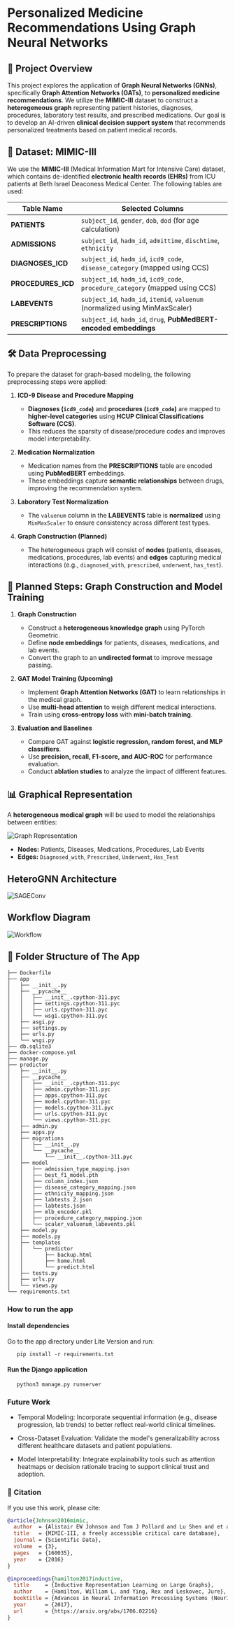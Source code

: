 # Personalized Medicine Recommendations Using Graph Neural Networks

## 📌 Project Overview
This project explores the application of **Graph Neural Networks (GNNs)**, specifically **Graph Attention Networks (GATs)**, to **personalized medicine recommendations**. We utilize the **MIMIC-III** dataset to construct a **heterogeneous graph** representing patient histories, diagnoses, procedures, laboratory test results, and prescribed medications. Our goal is to develop an AI-driven **clinical decision support system** that recommends personalized treatments based on patient medical records.

## 📂 Dataset: MIMIC-III
We use the **MIMIC-III** (Medical Information Mart for Intensive Care) dataset, which contains de-identified **electronic health records (EHRs)** from ICU patients at Beth Israel Deaconess Medical Center. The following tables are used:

| Table Name        | Selected Columns |
|------------------|------------------------------------------------------|
| **PATIENTS**     | `subject_id`, `gender`, `dob`, `dod` (for age calculation) |
| **ADMISSIONS**   | `subject_id`, `hadm_id`, `admittime`, `dischtime`, `ethnicity` |
| **DIAGNOSES_ICD** | `subject_id`, `hadm_id`, `icd9_code`, `disease_category` (mapped using CCS) |
| **PROCEDURES_ICD** | `subject_id`, `hadm_id`, `icd9_code`, `procedure_category` (mapped using CCS) |
| **LABEVENTS**    | `subject_id`, `hadm_id`, `itemid`, `valuenum` (normalized using MinMaxScaler) |
| **PRESCRIPTIONS** | `subject_id`, `hadm_id`, `drug`, **PubMedBERT-encoded embeddings** |

## 🛠️ Data Preprocessing
To prepare the dataset for graph-based modeling, the following preprocessing steps were applied:

1. **ICD-9 Disease and Procedure Mapping**  
   - **Diagnoses (`icd9_code`)** and **procedures (`icd9_code`)** are mapped to **higher-level categories** using **HCUP Clinical Classifications Software (CCS)**.
   - This reduces the sparsity of disease/procedure codes and improves model interpretability.

2. **Medication Normalization**  
   - Medication names from the **PRESCRIPTIONS** table are encoded using **PubMedBERT** embeddings.
   - These embeddings capture **semantic relationships** between drugs, improving the recommendation system.

3. **Laboratory Test Normalization**  
   - The `valuenum` column in the **LABEVENTS** table is **normalized** using `MinMaxScaler` to ensure consistency across different test types.

4. **Graph Construction (Planned)**  
   - The heterogeneous graph will consist of **nodes** (patients, diseases, medications, procedures, lab events) and **edges** capturing medical interactions (e.g., `diagnosed_with`, `prescribed`, `underwent`, `has_test`).

## 📌 Planned Steps: Graph Construction and Model Training

1. **Graph Construction**  
   - Construct a **heterogeneous knowledge graph** using PyTorch Geometric.
   - Define **node embeddings** for patients, diseases, medications, and lab events.
   - Convert the graph to an **undirected format** to improve message passing.

2. **GAT Model Training (Upcoming)**  
   - Implement **Graph Attention Networks (GAT)** to learn relationships in the medical graph.
   - Use **multi-head attention** to weigh different medical interactions.
   - Train using **cross-entropy loss** with **mini-batch training**.

3. **Evaluation and Baselines**  
   - Compare GAT against **logistic regression, random forest, and MLP classifiers**.
   - Use **precision, recall, F1-score, and AUC-ROC** for performance evaluation.
   - Conduct **ablation studies** to analyze the impact of different features.

## 📊 Graphical Representation

A **heterogeneous medical graph** will be used to model the relationships between entities:

![Graph Representation](images/graph_structure.png)

- **Nodes:** Patients, Diseases, Medications, Procedures, Lab Events  
- **Edges:** `Diagnosed_with`, `Prescribed`, `Underwent`, `Has_Test` 

## HeteroGNN Architecture

![SAGEConv](images/heterognn_architecture.png)

## Workflow Diagram

![Workflow](images/workflow_diagram.png)

## 🚀 Folder Structure of The App
```
├── Dockerfile
├── app
│   ├── __init__.py
│   ├── __pycache__
│   │   ├── __init__.cpython-311.pyc
│   │   ├── settings.cpython-311.pyc
│   │   ├── urls.cpython-311.pyc
│   │   └── wsgi.cpython-311.pyc
│   ├── asgi.py
│   ├── settings.py
│   ├── urls.py
│   └── wsgi.py
├── db.sqlite3
├── docker-compose.yml
├── manage.py
├── predictor
│   ├── __init__.py
│   ├── __pycache__
│   │   ├── __init__.cpython-311.pyc
│   │   ├── admin.cpython-311.pyc
│   │   ├── apps.cpython-311.pyc
│   │   ├── model.cpython-311.pyc
│   │   ├── models.cpython-311.pyc
│   │   ├── urls.cpython-311.pyc
│   │   └── views.cpython-311.pyc
│   ├── admin.py
│   ├── apps.py
│   ├── migrations
│   │   ├── __init__.py
│   │   └── __pycache__
│   │       └── __init__.cpython-311.pyc
│   ├── model
│   │   ├── admission_type_mapping.json
│   │   ├── best_f1_model.pth
│   │   ├── column_index.json
│   │   ├── disease_category_mapping.json
│   │   ├── ethnicity_mapping.json
│   │   ├── labtests 2.json
│   │   ├── labtests.json
│   │   ├── mlb_encoder.pkl
│   │   ├── procedure_category_mapping.json
│   │   └── scaler_valuenum_labevents.pkl
│   ├── model.py
│   ├── models.py
│   ├── templates
│   │   └── predictor
│   │       ├── backup.html
│   │       ├── home.html
│   │       └── predict.html
│   ├── tests.py
│   ├── urls.py
│   └── views.py
└── requirements.txt
```

### How to run the app

#### Install dependencies

Go to the app directory under Lite Version and run:

```
   pip install -r requirements.txt
```

#### Run the Django application
```
   python3 manage.py runserver
```

### Future Work

* Temporal Modeling: Incorporate sequential information (e.g., disease progression, lab trends) to better reflect real-world clinical timelines.

* Cross-Dataset Evaluation: Validate the model's generalizability across different healthcare datasets and patient populations.

* Model Interpretability: Integrate explainability tools such as attention heatmaps or decision rationale tracing to support clinical trust and adoption.

### 📜 Citation

If you use this work, please cite:

```bibtex
@article{Johnson2016mimic,
  author  = {Alistair EW Johnson and Tom J Pollard and Lu Shen and et al.},
  title   = {MIMIC-III, a freely accessible critical care database},
  journal = {Scientific Data},
  volume  = {3},
  pages   = {160035},
  year    = {2016}
}

@inproceedings{hamilton2017inductive,
  title     = {Inductive Representation Learning on Large Graphs},
  author    = {Hamilton, William L. and Ying, Rex and Leskovec, Jure},
  booktitle = {Advances in Neural Information Processing Systems (NeurIPS)},
  year      = {2017},
  url       = {https://arxiv.org/abs/1706.02216}
}
```